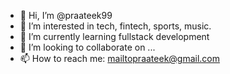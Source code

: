 - 👋 Hi, I’m @praateek99
- 👀 I’m interested in tech, fintech, sports, music.
- 🌱 I’m currently learning fullstack development
- 💞️ I’m looking to collaborate on ...
- 📫 How to reach me: mailtopraateek@gmail.com

<!---
praateek99/praateek99 is a ✨ special ✨ repository because its `README.md` (this file) appears on your GitHub profile.
You can click the Preview link to take a look at your changes.
--->
